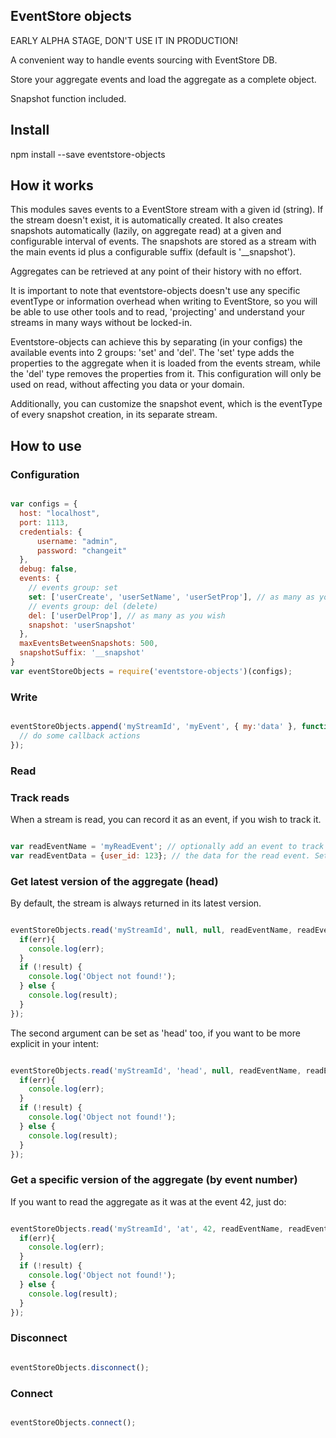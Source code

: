 ## EventStore objects

EARLY ALPHA STAGE, DON'T USE IT IN PRODUCTION!

A convenient way to handle events sourcing with EventStore DB.

Store your aggregate events and load the aggregate as a complete object. 

Snapshot function included.

## Install

npm install --save eventstore-objects

## How it works

This modules saves events to a EventStore stream with a given id (string). 
If the stream doesn't exist, it is automatically created.
It also creates snapshots automatically (lazily, on aggregate read) at a given and configurable interval of events.
The snapshots are stored as a stream with the main events id plus a configurable suffix (default is '__snapshot').

Aggregates can be retrieved at any point of their history with no effort.



It is important to note that eventstore-objects doesn't use any specific eventType or information overhead when writing to EventStore, so you will be able to use other tools and to read, 'projecting' and understand your streams in many ways without be locked-in.

Eventstore-objects can achieve this by separating (in your configs) the available events into 2 groups: 'set' and 'del'. 
The 'set' type adds the properties to the aggregate when it is loaded from the events stream, while the 'del' type removes the properties from it.
This configuration will only be used on read, without affecting you data or your domain. 

Additionally, you can customize the snapshot event, which is the eventType of every snapshot creation, in its separate stream.

## How to use

### Configuration

```javascript

var configs = {
  host: "localhost",
  port: 1113,
  credentials: {
      username: "admin",
      password: "changeit"
  },
  debug: false,
  events: {
    // events group: set
    set: ['userCreate', 'userSetName', 'userSetProp'], // as many as you wish
    // events group: del (delete)
    del: ['userDelProp'], // as many as you wish
    snapshot: 'userSnapshot'
  },
  maxEventsBetweenSnapshots: 500,
  snapshotSuffix: '__snapshot'
}
var eventStoreObjects = require('eventstore-objects')(configs);

```

### Write

```javascript

eventStoreObjects.append('myStreamId', 'myEvent', { my:'data' }, function(error) {
  // do some callback actions
});

```

### Read

### Track reads

When a stream is read, you can record it as an event, if you wish to track it.

```javascript

var readEventName = 'myReadEvent'; // optionally add an event to track reads. Set as null to ignore.
var readEventData = {user_id: 123}; // the data for the read event. Set as null to ignore

```

### Get latest version of the aggregate (head)

By default, the stream is always returned in its latest version. 

```javascript

eventStoreObjects.read('myStreamId', null, null, readEventName, readEventData, function(err, result) {
  if(err){
    console.log(err);
  }
  if (!result) {
    console.log('Object not found!');
  } else {
    console.log(result);
  }
});

```

The second argument can be set as 'head' too, if you want to be more explicit in your intent:

```javascript

eventStoreObjects.read('myStreamId', 'head', null, readEventName, readEventData, function(err, result) {
  if(err){
    console.log(err);
  }
  if (!result) {
    console.log('Object not found!');
  } else {
    console.log(result);
  }
});

```

### Get a specific version of the aggregate (by event number)

If you want to read the aggregate as it was at the event 42, just do:

```javascript

eventStoreObjects.read('myStreamId', 'at', 42, readEventName, readEventData, function(err, result) {
  if(err){
    console.log(err);
  }
  if (!result) {
    console.log('Object not found!');
  } else {
    console.log(result);
  }
});

```

### Disconnect

```javascript

eventStoreObjects.disconnect();

```

### Connect

```javascript

eventStoreObjects.connect();

```
